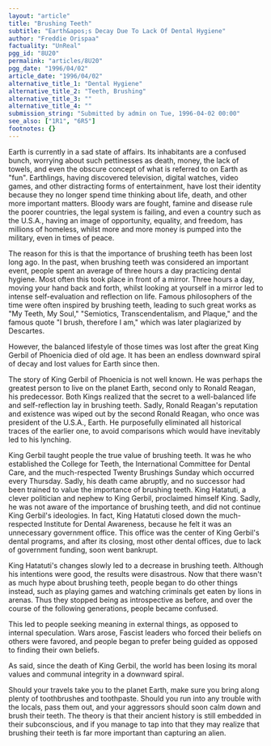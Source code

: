 ```yaml
---
layout: "article"
title: "Brushing Teeth"
subtitle: "Earth&apos;s Decay Due To Lack Of Dental Hygiene"
author: "Freddie Orispaa"
factuality: "UnReal"
pgg_id: "8U20"
permalink: "articles/8U20"
pgg_date: "1996/04/02"
article_date: "1996/04/02"
alternative_title_1: "Dental Hygiene"
alternative_title_2: "Teeth, Brushing"
alternative_title_3: ""
alternative_title_4: ""
submission_string: "Submitted by admin on Tue, 1996-04-02 00:00"
see_also: ["1R1", "6R5"]
footnotes: {}
---
```

<div>
<p>Earth is currently in a sad state of affairs. Its inhabitants are a confused bunch, worrying about such pettinesses as death, money, the lack of towels, and even the obscure concept of what is referred to on Earth as "fun". Earthlings, having discovered television, digital watches, video games, and other distracting forms of entertainment, have lost their identity because they no longer spend time thinking about life, death, and other more important matters. Bloody wars are fought, famine and disease rule the poorer countries, the legal system is failing, and even a country such as the U.S.A., having an image of opportunity, equality, and freedom, has millions of homeless, whilst more and more money is pumped into the military, even in times of peace.</p>
<p>The reason for this is that the importance of brushing teeth has been lost long ago. In the past, when brushing teeth was considered an important event, people spent an average of three hours a day practicing dental hygiene. Most often this took place in front of a mirror. Three hours a day, moving your hand back and forth, whilst looking at yourself in a mirror led to intense self-evaluation and reflection on life. Famous philosophers of the time were often inspired by brushing teeth, leading to such great works as "My Teeth, My Soul," "Semiotics, Transcendentalism, and Plaque," and the famous quote "I brush, therefore I am," which was later plagiarized by Descartes.</p>
<p>However, the balanced lifestyle of those times was lost after the great King Gerbil of Phoenicia died of old age. It has been an endless downward spiral of decay and lost values for Earth since then.</p>
<p>The story of King Gerbil of Phoenicia is not well known. He was perhaps the greatest person to live on the planet Earth, second only to Ronald Reagan, his predecessor. Both Kings realized that the secret to a well-balanced life and self-reflection lay in brushing teeth. Sadly, Ronald Reagan's reputation and existence was wiped out by the second Ronald Reagan, who once was president of the U.S.A., Earth. He purposefully eliminated all historical traces of the earlier one, to avoid comparisons which would have inevitably led to his lynching.</p>
<p>King Gerbil taught people the true value of brushing teeth. It was he who established the College for Teeth, the International Committee for Dental Care, and the much-respected Twenty Brushings Sunday which occurred every Thursday. Sadly, his death came abruptly, and no successor had been trained to value the importance of brushing teeth. King Hatatuti, a clever politician and nephew to King Gerbil, proclaimed himself King. Sadly, he was not aware of the importance of brushing teeth, and did not continue King Gerbil's ideologies. In fact, King Hatatuti closed down the much-respected Institute for Dental Awareness, because he felt it was an unnecessary government office. This office was the center of King Gerbil's dental programs, and after its closing, most other dental offices, due to lack of government funding, soon went bankrupt.</p>
<p>King Hatatuti's changes slowly led to a decrease in brushing teeth. Although his intentions were good, the results were disastrous. Now that there wasn't as much hype about brushing teeth, people began to do other things instead, such as playing games and watching criminals get eaten by lions in arenas. Thus they stopped being as introspective as before, and over the course of the following generations, people became confused.</p>
<p>This led to people seeking meaning in external things, as opposed to internal speculation. Wars arose, Fascist leaders who forced their beliefs on others were favored, and people began to prefer being guided as opposed to finding their own beliefs.</p>
<p>As said, since the death of King Gerbil, the world has been losing its moral values and communal integrity in a downward spiral.</p>
<p>Should your travels take you to the planet Earth, make sure you bring along plenty of toothbrushes and toothpaste. Should you run into any trouble with the locals, pass them out, and your aggressors should soon calm down and brush their teeth. The theory is that their ancient history is still embedded in their subconscious, and if you manage to tap into that they may realize that brushing their teeth is far more important than capturing an alien.</p>
</div>
